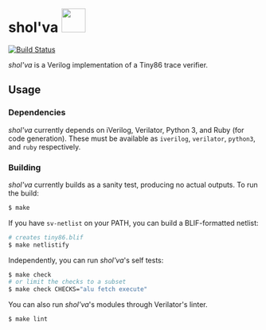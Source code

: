 shol'va <img src="https://user-images.githubusercontent.com/3059210/147595717-ec80740c-d4eb-4dd5-972a-d57c228c042d.png" width="48">
=======

<!-- Icon attribution: Mikla, https://commons.wikimedia.org/wiki/File:Apophis_Symbol_(Stargate).svg -->

[![Build Status](https://github.com/trailofbits/sholva/actions/workflows/ci.yml/badge.svg)](https://github.com/trailofbits/sholva/actions?query=workflow%3ACI)

*shol'va* is a Verilog implementation of a Tiny86 trace verifier.

## Usage

### Dependencies

*shol'va* currently depends on iVerilog, Verilator, Python 3, and Ruby (for code generation).
These must be available as `iverilog`, `verilator`, `python3`, and `ruby` respectively.

### Building

*shol'va* currently builds as a sanity test, producing no actual outputs.
To run the build:

```bash
$ make
```

If you have `sv-netlist` on your PATH, you can build a BLIF-formatted netlist:

```bash
# creates tiny86.blif
$ make netlistify
```

Independently, you can run *shol'va*'s self tests:

```bash
$ make check
# or limit the checks to a subset
$ make check CHECKS="alu fetch execute"
```

You can also run *shol'va*'s modules through Verilator's linter.

```bash
$ make lint
```

